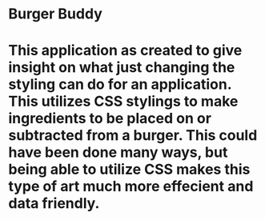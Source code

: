 # Burger Buddy


# This application as created to give insight on what just changing the styling can do for an application. This utilizes CSS stylings to make ingredients to be placed on or subtracted from a burger. This could have been done many ways, but being able to utilize CSS makes this type of art much more effecient and data friendly. 
